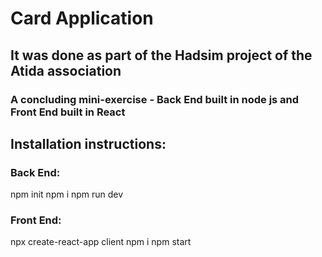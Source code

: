 # Card Application
## It was done as part of the Hadsim project of the Atida association
### A concluding mini-exercise - Back End built in node js and Front End built in React
## Installation instructions:
### Back End:
npm init
npm i
npm run dev

### Front End:
npx create-react-app client
npm i
npm start
